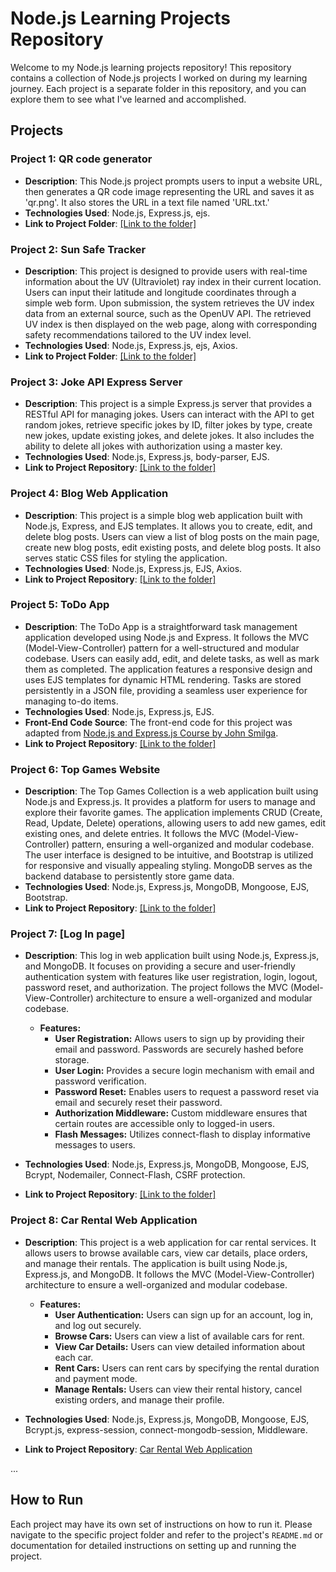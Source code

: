 # Node.js Learning Projects Repository

Welcome to my Node.js learning projects repository! This repository contains a collection of Node.js projects I worked on during my learning journey. Each project is a separate folder in this repository, and you can explore them to see what I've learned and accomplished.

## Projects

### Project 1: QR code generator
- **Description**: This Node.js project prompts users to input a website URL, then generates a QR code image representing the URL and saves it as 'qr.png'. It also stores the URL in a text file named 'URL.txt.'
- **Technologies Used**: Node.js, Express.js, ejs.
- **Link to Project Folder**: [[Link to the folder]](https://github.com/ishwar-ikm/basic-node-projects/tree/main/QR-code-generator)

### Project 2: Sun Safe Tracker
- **Description**: This project is designed to provide users with real-time information about the UV (Ultraviolet) ray index in their current location. Users can input their latitude and longitude coordinates through a simple web form. Upon submission, the system retrieves the UV index data from an external source, such as the OpenUV API. The retrieved UV index is then displayed on the web page, along with corresponding safety recommendations tailored to the UV index level.
- **Technologies Used**: Node.js, Express.js, ejs, Axios.
- **Link to Project Folder**: [[Link to the folder]](https://github.com/ishwar-ikm/basic-node-projects/tree/main/Sun%20Safe%20Tracker)

### Project 3: Joke API Express Server
- **Description**: This project is a simple Express.js server that provides a RESTful API for managing jokes. Users can interact with the API to get random jokes, retrieve specific jokes by ID, filter jokes by type, create new jokes, update existing jokes, and delete jokes. It also includes the ability to delete all jokes with authorization using a master key.
- **Technologies Used**: Node.js, Express.js, body-parser, EJS.
- **Link to Project Repository**: [[Link to the folder]](https://github.com/ishwar-ikm/basic-node-projects/tree/main/JokeAPI)

### Project 4: Blog Web Application
- **Description**: This project is a simple blog web application built with Node.js, Express, and EJS templates. It allows you to create, edit, and delete blog posts. Users can view a list of blog posts on the main page, create new blog posts, edit existing posts, and delete blog posts. It also serves static CSS files for styling the application.
- **Technologies Used**: Node.js, Express.js, EJS, Axios.
- **Link to Project Repository**: [[Link to the folder]](https://github.com/ishwar-ikm/basic-node-projects/tree/main/Blog%20Web%20Application)

### Project 5: ToDo App
- **Description**: The ToDo App is a straightforward task management application developed using Node.js and Express. It follows the MVC (Model-View-Controller) pattern for a well-structured and modular codebase. Users can easily add, edit, and delete tasks, as well as mark them as completed. The application features a responsive design and uses EJS templates for dynamic HTML rendering. Tasks are stored persistently in a JSON file, providing a seamless user experience for managing to-do items.
- **Technologies Used**: Node.js, Express.js, EJS.
- **Front-End Code Source**: The front-end code for this project was adapted from [Node.js and Express.js Course by John Smilga](https://github.com/john-smilga/node-express-course/tree/main/03-task-manager/final/public).
- **Link to Project Repository**: [[Link to the folder]](https://github.com/ishwar-ikm/basic-node-projects/tree/main/ToDo%20app)

### Project 6: Top Games Website
- **Description**: The Top Games Collection is a web application built using Node.js and Express.js. It provides a platform for users to manage and explore their favorite games. The application implements CRUD (Create, Read, Update, Delete) operations, allowing users to add new games, edit existing ones, and delete entries. It follows the MVC (Model-View-Controller) pattern, ensuring a well-organized and modular codebase. The user interface is designed to be intuitive, and Bootstrap is utilized for responsive and visually appealing styling. MongoDB serves as the backend database to persistently store game data.
- **Technologies Used**: Node.js, Express.js, MongoDB, Mongoose, EJS, Bootstrap.
- **Link to Project Repository**: [[Link to the folder]](https://github.com/ishwar-ikm/basic-node-projects/tree/main/Top%20games)

### Project 7: [Log In page]
- **Description**: This log in web application built using Node.js, Express.js, and MongoDB. It focuses on providing a secure and user-friendly authentication system with features like user registration, login, logout, password reset, and authorization. The project follows the MVC (Model-View-Controller) architecture to ensure a well-organized and modular codebase.

    - **Features:**
      - **User Registration:** Allows users to sign up by providing their email and password. Passwords are securely hashed before storage.
      - **User Login:** Provides a secure login mechanism with email and password verification.
      - **Password Reset:** Enables users to request a password reset via email and securely reset their password.
      - **Authorization Middleware:** Custom middleware ensures that certain routes are accessible only to logged-in users.
      - **Flash Messages:** Utilizes connect-flash to display informative messages to users.

- **Technologies Used**: Node.js, Express.js, MongoDB, Mongoose, EJS, Bcrypt, Nodemailer, Connect-Flash, CSRF protection.
- **Link to Project Repository**: [[Link to the folder]](https://github.com/ishwar-ikm/basic-node-projects/tree/main/Log%20In%20page)


### Project 8: Car Rental Web Application

- **Description**: This project is a web application for car rental services. It allows users to browse available cars, view car details, place orders, and manage their rentals. The application is built using Node.js, Express.js, and MongoDB. It follows the MVC (Model-View-Controller) architecture to ensure a well-organized and modular codebase.

    - **Features:**
      - **User Authentication:** Users can sign up for an account, log in, and log out securely.
      - **Browse Cars:** Users can view a list of available cars for rent.
      - **View Car Details:** Users can view detailed information about each car.
      - **Rent Cars:** Users can rent cars by specifying the rental duration and payment mode.
      - **Manage Rentals:** Users can view their rental history, cancel existing orders, and manage their profile.

- **Technologies Used**: Node.js, Express.js, MongoDB, Mongoose, EJS, Bcrypt.js, express-session, connect-mongodb-session, Middleware.

- **Link to Project Repository**: [Car Rental Web Application](https://github.com/ishwar-ikm/basic-node-projects/tree/main/Car%20Rental%20Web%20Application)

...

## How to Run

Each project may have its own set of instructions on how to run it. Please navigate to the specific project folder and refer to the project's `README.md` or documentation for detailed instructions on setting up and running the project.
